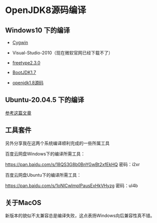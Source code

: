 # OpenJDK8源码编译

## Windows10 下的编译

- [Cygwin](https://www.cygwin.com/install.html)

- Visual-Studio-2010（现在微软官网已经下载不了）
- [freetype2.3.0](http://freetype.org/)
- [BootJDK1.7](https://www.oracle.com/java/technologies/javase/javase7-archive-downloads.html)
- [openjdk1.8源码](https://jdk.java.net/java-se-ri/8-MR4)

## Ubuntu-20.04.5 下的编译

[参考这篇文章](https://blog.csdn.net/weixin_45379185/article/details/127549564)

## 工具套件

另外分享我在这两个系统编译顺利完成的一些所属工具

百度云网盘Windows下的编译所需工具：

https://pan.baidu.com/s/18QS3G8b0BnYGwBt2xfEkHQ 密码：i2xr

百度云网盘Ubuntu下的编译所需工具：

https://pan.baidu.com/s/1oNlCwlmpIPausExHkVHyzg 密码：ul4b

## 关于MacOS

新版本的貌似不太兼容总是编译失败，这点表扬Windows向后兼容性真不错。